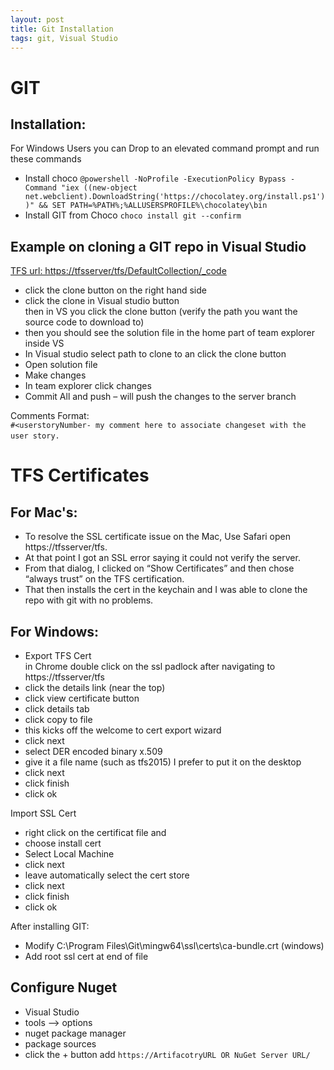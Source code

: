 ```yaml
---
layout: post
title: Git Installation
tags: git, Visual Studio
---
```

# GIT
##	Installation:
For Windows Users you can Drop to an elevated command prompt and run these commands

- Install choco 
`@powershell -NoProfile -ExecutionPolicy Bypass -Command "iex ((new-object net.webclient).DownloadString('https://chocolatey.org/install.ps1'))" && SET PATH=%PATH%;%ALLUSERSPROFILE%\chocolatey\bin`
- Install GIT from Choco `choco install git --confirm`

## Example on cloning a GIT repo in Visual Studio
[TFS url: https://tfsserver/tfs/DefaultCollection/_code](https://tfsserver/tfs/DefaultCollection/_code "tfs")

- click the clone button on the right hand side  
- click the clone in Visual studio button  
then in VS you click the clone button (verify the path you want the source code to download to)  
- then you should see the solution file in the home part of team explorer inside VS  
- In Visual studio select path to clone to an click the clone button  
- Open solution file  
- Make changes  
- In team explorer click changes  
- Commit All and push – will push the changes to the server branch

Comments Format:  
`#<userstoryNumber- my comment here to associate changeset with the user story. `
 
# TFS Certificates 
## For Mac's:
- To resolve the SSL certificate issue on the Mac, Use Safari open https://tfsserver/tfs.  
- At that point I got an SSL error saying it could not verify the server.  
- From that dialog, I clicked on “Show Certificates” and then chose “always trust” on the TFS certification.   
- That then installs the cert in the keychain and I was able to clone the repo with git with no problems.  

## For Windows:
- Export TFS Cert  
in Chrome double click on the ssl padlock after navigating to https://tfsserver/tfs  
- click the details link (near the top)  
- click view certificate button  
- click details tab  
- click copy to file  
- this kicks off the welcome to cert export wizard  
- click next  
- select DER encoded binary x.509   
- give it a file name (such as tfs2015) I prefer to put it on the desktop  
- click next 
- click finish  
- click ok  

Import SSL Cert  
- right click on the certificat file and   
- choose install cert  
- Select Local Machine  
- click next  
- leave automatically select the cert store   
- click next  
- click finish  
- click ok  
	
After installing GIT:  
- Modify C:\Program Files\Git\mingw64\ssl\certs\ca-bundle.crt (windows)  
- Add root ssl cert at end of file  
	
## Configure Nuget
- Visual Studio
- tools --> options
- nuget package manager
- package sources
- click the + button add 
`https://ArtifacotryURL OR NuGet Server URL/`
